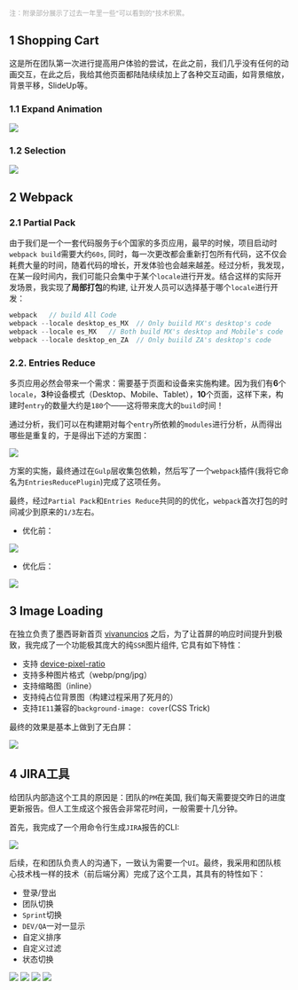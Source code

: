 <span style="color: #aaa; font-size: 12px ">注：附录部分展示了过去一年里一些"可以看到的"技术积累。<span>

## 1 Shopping Cart

这是所在团队第一次进行提高用户体验的尝试，在此之前，我们几乎没有任何的动画交互，在此之后，我给其他页面都陆陆续续加上了各种交互动画，如背景缩放，背景平移，SlideUp等。

### 1.1 Expand Animation

![](https://raw.githubusercontent.com/ulivz/static-files/master/images/myads_checkout_button_01.gif)

###  1.2 Selection

![](https://raw.githubusercontent.com/ulivz/static-files/master/images/myads_checkout_button_02.gif)


## 2 Webpack

### 2.1 Partial Pack

由于我们是一个一套代码服务于`6`个国家的多页应用，最早的时候，项目启动时`webpack build`需要大约`60s`, 同时，每一次更改都会重新打包所有代码，这不仅会耗费大量的时间，随着代码的增长，开发体验也会越来越差。经过分析，我发现，在某一段时间内，我们可能只会集中于某个`locale`进行开发。结合这样的实际开发场景，我实现了**局部打包**的构建, 让开发人员可以选择基于哪个`locale`进行开发：

```js
webpack   // build All Code
webpack --locale desktop_es_MX  // Only buiild MX's desktop's code
webpack --locale es_MX   // Both build MX's desktop and Mobile's code
webpack --locale desktop_en_ZA  // Only buiild ZA's desktop's code
```

### 2.2. Entries Reduce

多页应用必然会带来一个需求：需要基于页面和设备来实施构建。因为我们有**6**个`locale`，**3**种设备模式（Desktop、Mobile、Tablet），**10**个页面，这样下来，构建时`entry`的数量大约是`180`个——这将带来庞大的`build`时间！

通过分析，我们可以在构建期对每个`entry`所依赖的`modules`进行分析，从而得出哪些是重复的，于是得出下述的方案图：

![](https://raw.githubusercontent.com/ulivz/static-files/master/images/webpack_entries_reduce.png)

方案的实施，最终通过在`Gulp`层收集包依赖，然后写了一个`webpack`插件(我将它命名为`EntriesReducePlugin`)完成了这项任务。

最终，经过`Partial Pack`和`Entries Reduce`共同的的优化，`webpack`首次打包的时间减少到原来的`1/3`左右。

- 优化前：

![](https://raw.githubusercontent.com/ulivz/static-files/master/images/webpack_before.png)

- 优化后：

![](https://raw.githubusercontent.com/ulivz/static-files/master/images/webpack_after.png)


## 3 Image Loading

在独立负责了墨西哥新首页 [vivanuncios](http://www.vivanuncios.com.mx/) 之后，为了让首屏的响应时间提升到极致，我完成了一个功能极其庞大的纯`SSR`图片组件, 它具有如下特性：

- 支持 [device-pixel-ratio](https://developer.mozilla.org/en-US/docs/Web/CSS/@media/-webkit-device-pixel-ratio)
- 支持多种图片格式（webp/png/jpg）
- 支持缩略图（inline）
- 支持纯占位背景图（构建过程采用了死月的）
- 支持`IE11`兼容的`background-image: cover`(CSS Trick)

最终的效果是基本上做到了无白屏：

![](https://raw.githubusercontent.com/ulivz/static-files/master/images/homepage_image_loading.gif)


## 4 JIRA工具

给团队内部造这个工具的原因是：团队的`PM`在美国, 我们每天需要提交昨日的进度更新报告。但人工生成这个报告会非常花时间，一般需要十几分钟。

首先，我完成了一个用命令行生成`JIRA`报告的CLI:

![](https://raw.githubusercontent.com/ulivz/static-files/master/images/bolt-jira-cli.png)

后续，在和团队负责人的沟通下，一致认为需要一个`UI`。最终，我采用和团队核心技术栈一样的技术（前后端分离）完成了这个工具，其具有的特性如下：

- 登录/登出
- 团队切换
- `Sprint`切换
- `DEV/QA`一对一显示
- 自定义排序
- 自定义过滤
- 状态切换

![](https://raw.githubusercontent.com/ulivz/static-files/master/images/bolt-jira-report/00.png)
![](https://raw.githubusercontent.com/ulivz/static-files/master/images/bolt-jira-report/01.png)
![](https://raw.githubusercontent.com/ulivz/static-files/master/images/bolt-jira-report/02.png)
![](https://raw.githubusercontent.com/ulivz/static-files/master/images/bolt-jira-report/03.png)

